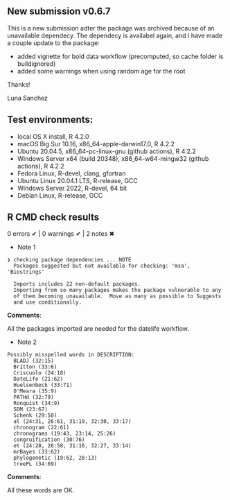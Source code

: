 ## New submission v0.6.7
This is a new submission adter the package was archived because of an unavailable dependecy.
The dependecy is availabel again, and I have made a couple update to the package:

* added vignette for bold data workflow (precomputed, so cache folder is buildignored)
* added some warnings when using random age for the root


Thanks!

Luna Sanchez


## Test environments:

* local OS X install, R 4.2.0
* macOS Big Sur 10.16, x86_64-apple-darwin17.0, R 4.2.2
* Ubuntu 20.04.5, x86_64-pc-linux-gnu (github actions), R 4.2.2
* Windows Server x64 (build 20348), x86_64-w64-mingw32 (github actions), R 4.2.2
* Fedora Linux, R-devel, clang, gfortran
* Ubuntu Linux 20.04.1 LTS, R-release, GCC
* Windows Server 2022, R-devel, 64 bit
* Debian Linux, R-release, GCC


## R CMD check results

0 errors ✔ | 0 warnings ✔ | 2 notes ✖

* Note 1

```
❯ checking package dependencies ... NOTE
  Packages suggested but not available for checking: 'msa', 'Biostrings'

  Imports includes 22 non-default packages.
  Importing from so many packages makes the package vulnerable to any
  of them becoming unavailable.  Move as many as possible to Suggests
  and use conditionally.
```
**Comments**: <br/>

All the packages imported are needed for the datelife workflow.


* Note 2

```
Possibly misspelled words in DESCRIPTION:
  BLADJ (32:15)
  Britton (33:6)
  Criscuolo (24:18)
  DateLife (21:62)
  Huelsenbeck (33:71)
  O'Meara (35:9)
  PATHd (32:79)
  Ronquist (34:9)
  SDM (23:67)
  Schenk (29:50)
  al (24:31, 26:61, 31:19, 32:30, 33:17)
  chronogram (22:61)
  chronograms (19:43, 23:14, 25:26)
  congruification (30:76)
  et (24:28, 26:58, 31:16, 32:27, 33:14)
  mrBayes (33:62)
  phylogenetic (19:62, 28:13)
  treePL (34:69)
```
**Comments**: <br/>

All these words are OK.
